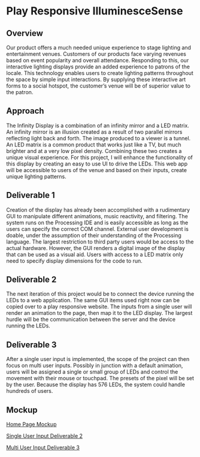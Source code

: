 # Play Responsive IlluminesceSense

## Overview

Our product offers a much needed unique experience to stage lighting and entertainment venues. Customers of our products face varying revenues based on event popularity and overall attendance. Responding to this, our interactive lighting displays provide an added experience to patrons of the locale. This technology enables users to create lighting patterns throughout the space by simple input interactions. By supplying these interactive art forms to a social hotspot, the customer’s venue will be of superior value to the patron.

## Approach

The Infinity Display is a combination of an infinity mirror and a LED matrix. An infinity mirror is an illusion created as a result of two parallel mirrors reflecting light back and forth. The image produced to a viewer is a tunnel. An LED matrix is a common product that works just like a TV, but much brighter and at a very low pixel density.  Combining these two creates a unique visual experience. For this project, I will enhance the functionality of this display by creating an easy to use UI to drive the LEDs. This web app will be accessible to users of the venue and based on their inputs, create unique lighting patterns.

## Deliverable 1

Creation of the display has already been accomplished with a rudimentary GUI to manipulate different animations, music reactivity, and filtering. The system runs on the Processing IDE and is easily accessible as long as the users can specify the correct COM channel. External user development is doable, under the assumption of their understanding of the Processing language. The largest restriction to third party users would be access to the actual hardware. However, the GUI renders a digital image of the display that can be used as a visual aid. Users with access to a LED matrix only need to specify display dimensions for the code to run.

## Deliverable 2

The next iteration of this project would be to connect the device running the LEDs to a web application. The same GUI items used right now can be copied over to a play responsive website. The inputs from a single user will render an animation to the page, then map it to the LED display. The largest hurdle will be the communication between the server and the device running the LEDs.

## Deliverable 3

After a single user input is implemented, the scope of the project can then focus on multi user inputs. Possibly in junction with a default animation, users will be assigned a single or small group of LEDs and control the movement with their mouse or touchpad. The presets of the pixel will be set by the user. Because the display has 576 LEDs, the system could handle hundreds of users.

## Mockup

[Home Page Mockup](https://github.com/noelmkawano/mockup/blob/master/public/images/home.JPG)

[Single User Input Deliverable 2](https://github.com/noelmkawano/mockup/blob/master/public/images/Capture2.JPG)

[Multi User Input Deliverable 3](https://github.com/noelmkawano/mockup/blob/master/public/images/Capture4.JPG)